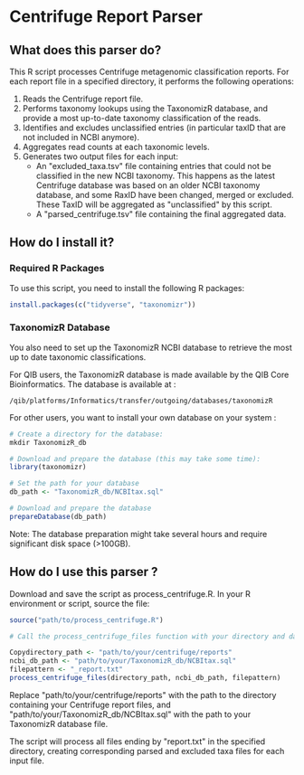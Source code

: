 # Centrifuge Report Parser

## What does this parser do?

This R script processes Centrifuge metagenomic classification reports. For each report file in a specified directory, it performs the following operations:

1. Reads the Centrifuge report file.
2. Performs taxonomy lookups using the TaxonomizR database, and provide a most up-to-date taxonomy classification of the reads.
3. Identifies and excludes unclassified entries (in particular taxID that are not included in NCBI anymore).
4. Aggregates read counts at each taxonomic levels.
5. Generates two output files for each input:
   - An "excluded_taxa.tsv" file containing entries that could not be classified in the new NCBI taxonomy. This happens as the latest Centrifuge database was based on an older NCBI taxonomy database, and some RaxID have been changed, merged or excluded. These TaxID will be aggregated as "unclassified" by this script.
   - A "parsed_centrifuge.tsv" file containing the final aggregated data.

## How do I install it? 

### Required R Packages

To use this script, you need to install the following R packages:

```r
install.packages(c("tidyverse", "taxonomizr"))
```

### TaxonomizR Database

You also need to set up the TaxonomizR NCBI database to retrieve the most up to date taxonomic classifications. 

For QIB users, the TaxonomizR database is made available by the QIB Core Bioinformatics. The database is available at :

```
/qib/platforms/Informatics/transfer/outgoing/databases/taxonomizR
```

For other users, you want to install your own database on your system :

```r
# Create a directory for the database:
mkdir TaxonomizR_db

# Download and prepare the database (this may take some time):
library(taxonomizr)

# Set the path for your database
db_path <- "TaxonomizR_db/NCBItax.sql"

# Download and prepare the database
prepareDatabase(db_path)
```

Note: The database preparation might take several hours and require significant disk space (>100GB).

## How do I use this parser ?

Download and save the script as process_centrifuge.R.
In your R environment or script, source the file:

```r
source("path/to/process_centrifuge.R")

# Call the process_centrifuge_files function with your directory and database paths:

Copydirectory_path <- "path/to/your/centrifuge/reports"
ncbi_db_path <- "path/to/your/TaxonomizR_db/NCBItax.sql"
filepattern <- "_report.txt"
process_centrifuge_files(directory_path, ncbi_db_path, filepattern)

```
Replace "path/to/your/centrifuge/reports" with the path to the directory containing your Centrifuge report files, and "path/to/your/TaxonomizR_db/NCBItax.sql" with the path to your TaxonomizR database file.

The script will process all files ending by "report.txt" in the specified directory, creating corresponding parsed and excluded taxa files for each input file.


